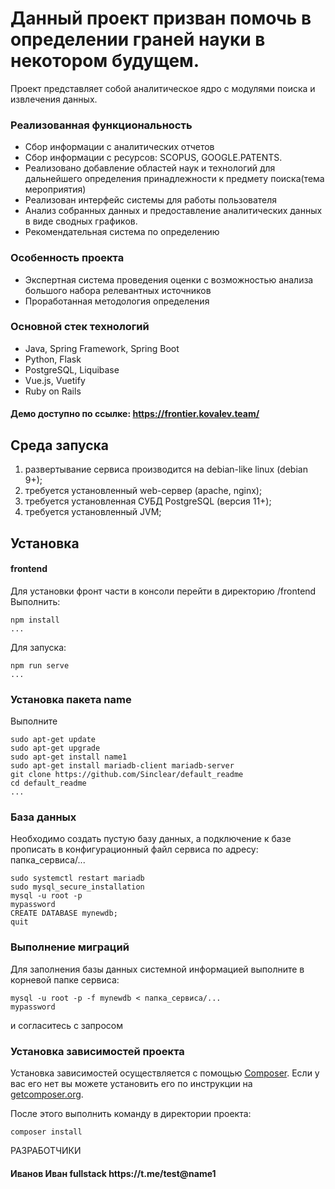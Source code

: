 # Данный проект призван помочь в определении граней науки в некотором будущем.
Проект представляет собой аналитическое ядро с модулями поиска и извлечения данных.
### Реализованная функциональность
* Сбор информации с аналитических отчетов 
* Сбор информации с ресурсов: SCOPUS, GOOGLE.PATENTS.
* Реализовано добавление областей наук и технологий для дальнейшего определения принадлежности к предмету поиска(тема мероприятия)
* Реализован интерфейс системы для работы пользователя
* Анализ собранных данных и предоставление аналитических данных в виде сводных графиков.
* Рекомендательная система по определению 

### Особенность проекта 
* Экспертная система проведения оценки с возможностью анализа большого набора релевантных источников
* Проработанная методология определения  

### Основной стек технологий
* Java, Spring Framework, Spring Boot
* Python, Flask
* PostgreSQL, Liquibase
* Vue.js, Vuetify
* Ruby on Rails

#### Демо доступно по ссылке: https://frontier.kovalev.team/

## Среда запуска
1. развертывание сервиса производится на debian-like linux (debian 9+);
2. требуется установленный web-сервер (apache, nginx);
3. требуется установленная СУБД PostgreSQL (версия 11+);
4. требуется установленный JVM;

## Установка 
#### frontend
Для установки фронт части в консоли перейти в директорию /frontend
Выполнить:
~~~
npm install
...
~~~
Для запуска:
~~~
npm run serve
...
~~~


### Установка пакета name

Выполните 
~~~
sudo apt-get update
sudo apt-get upgrade
sudo apt-get install name1
sudo apt-get install mariadb-client mariadb-server
git clone https://github.com/Sinclear/default_readme
cd default_readme
...
~~~
### База данных

Необходимо создать пустую базу данных, а подключение к базе прописать в конфигурационный файл сервиса по адресу: папка_сервиса/...
~~~
sudo systemctl restart mariadb
sudo mysql_secure_installation
mysql -u root -p
mypassword
CREATE DATABASE mynewdb;
quit
~~~
### Выполнение миграций

Для заполнения базы данных системной информацией выполните в корневой папке сервиса: 
~~~
mysql -u root -p -f mynewdb < папка_сервиса/...
mypassword
~~~
и согласитесь с запросом

### Установка зависимостей проекта

Установка зависимостей осуществляется с помощью [Composer](http://getcomposer.org/). Если у вас его нет вы можете установить его по инструкции
на [getcomposer.org](http://getcomposer.org/doc/00-intro.md#installation-nix).

После этого выполнить команду в директории проекта:

~~~
composer install
~~~

РАЗРАБОТЧИКИ

<h4>Иванов Иван fullstack https://t.me/test@name1 </h4>
